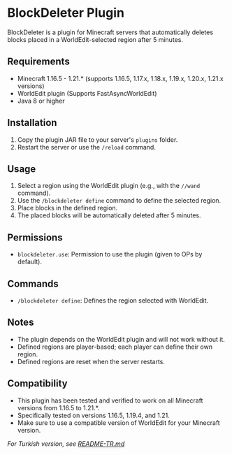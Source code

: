 # BlockDeleter Plugin

BlockDeleter is a plugin for Minecraft servers that automatically deletes blocks placed in a WorldEdit-selected region after 5 minutes.

## Requirements

- Minecraft 1.16.5 - 1.21.* (supports 1.16.5, 1.17.x, 1.18.x, 1.19.x, 1.20.x, 1.21.x versions)
- WorldEdit plugin (Supports FastAsyncWorldEdit)
- Java 8 or higher

## Installation

1. Copy the plugin JAR file to your server's `plugins` folder.
2. Restart the server or use the `/reload` command.

## Usage

1. Select a region using the WorldEdit plugin (e.g., with the `//wand` command).
2. Use the `/blockdeleter define` command to define the selected region.
3. Place blocks in the defined region.
4. The placed blocks will be automatically deleted after 5 minutes.

## Permissions

- `blockdeleter.use`: Permission to use the plugin (given to OPs by default).

## Commands

- `/blockdeleter define`: Defines the region selected with WorldEdit.

## Notes

- The plugin depends on the WorldEdit plugin and will not work without it.
- Defined regions are player-based; each player can define their own region.
- Defined regions are reset when the server restarts.

## Compatibility

- This plugin has been tested and verified to work on all Minecraft versions from 1.16.5 to 1.21.*.
- Specifically tested on versions 1.16.5, 1.19.4, and 1.21.
- Make sure to use a compatible version of WorldEdit for your Minecraft version.

*For Turkish version, see [README-TR.md](README-TR.md)*
